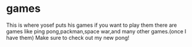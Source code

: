 # games
This is where yosef puts his games if you want to play them there are games like ping pong,packman,space war,and many other games.(once I have them)
Make sure to check out my new pong!
